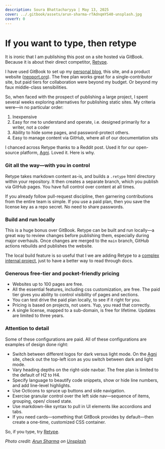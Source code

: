 ```yaml
---
description: Soura Bhattacharyya | May 13, 2025
cover: ../.gitbook/assets/arun-sharma-rTAdnqmYS40-unsplash.jpg
coverY: 0
---
```


# If you want to type, then retype

It is ironic that I am publishing this post on a site hosted via GitBook. Because it is about their direct competitor, [Retype](https://retype.com/).

I have used GitBook to set up my [personal blog](https://soura.org), this site, and a product website ([neoport.org](https://www.neoport.org/)). The free plan works great for a single-contributor site, but paid tiers for collaboration were beyond my budget. Or beyond my faux middle-class sensibilities.

So, when faced with the prospect of publishing a large project, I spent several weeks exploring alternatives for publishing static sites. My criteria were—in no particular order:

1. Inexpensive
2. Easy for me to understand and operate, i.e. designed primarily for a writer, not a coder
3. Ability to hide some pages, and password-protect others.
4. Easy to manage content via GitHub, where all of our documentation sits

I chanced across Retype thanks to a Reddit post. Used it for our open-source platform, [Agni](https://agni.thelattice.in). Loved it. Here is why.

### Git all the way—with you in control&#x20;

Retype takes markdown content as-is, and builds a `.retype` html directory within your repository. It then creates a separate branch, which you publish via GitHub pages. You have full control over content at all times.

If you already follow pull-request discipline, then garnering contributions from the entire team is simple. If you use a paid plan, then you save the license key as a repo secret. No need to share passwords.

### Build and run locally

This is a huge bonus over GitBook. Retype can be built and run locally—a great way to review changes before publishing them, especially during major overhauls. Once changes are merged to the `main` branch, GitHub actions rebuilds and publishes the website.

The local build feature is so useful that I we are adding Retype to a [complex internal project](https://www.thelattice.in/projects/ai-platform), just to have a better way to read through docs. &#x20;

### Generous free-tier and pocket-friendly pricing

* Websites up to 100 pages are free.&#x20;
* All the essential features, including css customization, are free. The paid tier gives you ability to control visibility of pages and sections.&#x20;
* You can test drive the paid plan locally, to see if it right for you.
* Pricing is based on projects, not users. Yup, you read that correctly.
* A single license, mapped to a sub-domain, is free for lifetime. Updates are limited to three years.

### Attention to detail

Some of these configurations are paid. All of these configurations are examples of design done right:

* Switch between different logos for dark versus light mode. On the [Agni](https://agni.thelattice.in) site, check out the top-left icon as you switch between dark and light mode.
* Vary heading depths on the right-side navbar. The free plan is limited to the default of H2 to H4.
* Specify language to beautify code snippets, show or hide line numbers, and add line-level highlights.
* Use Octicons to spruce up buttons and side navigation.
* Exercise granular control over the left side nav—sequence of items, grouping, open/ closed state.
* Use markdown-like syntax to pull in UI elements like accordions and tabs.
* If you need cards—something that GitBook provides by default—then create a one-time, customized CSS container.

So, if you type, try [Retype](https://retype.com/).



_Photo credit:_ [_Arun Sharma_](https://unsplash.com/@arunwithideas?utm_content=creditCopyText\&utm_medium=referral\&utm_source=unsplash) _on_ [_Unsplash_](https://unsplash.com/photos/black-typewriter-rTAdnqmYS40?utm_content=creditCopyText\&utm_medium=referral\&utm_source=unsplash)
